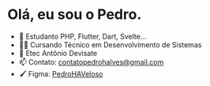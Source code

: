 # Olá, eu sou o Pedro.

* 🌱 Estudanto PHP, Flutter, Dart, Svelte...
* 👨‍💻 Cursando Técnico em Desenvolvimento de Sistemas
* 🏫 Etec Antônio Devisate
* 📫 Contato: contatopedrohalves@gmail.com
* 🖌️ Figma: [PedroHAVeloso](https://www.figma.com/@pedrohaveloso)
<br />
<!-- <div>
  <img src="https://github-readme-stats.vercel.app/api/top-langs/?username=pedrohaveloso&layout=compact&theme=transparent&include_all_commits=true&count_private=true"/>
</div> 
<br />
<br /> -->
<!-- <div>
  <img height="50" src="https://cdn.jsdelivr.net/gh/devicons/devicon/icons/flutter/flutter-original.svg" />
  <img height="50" src="https://cdn.jsdelivr.net/gh/devicons/devicon/icons/dart/dart-original.svg" />
  <img height="50" src="https://cdn.jsdelivr.net/gh/devicons/devicon/icons/php/php-plain.svg" />
</div> -->

          
